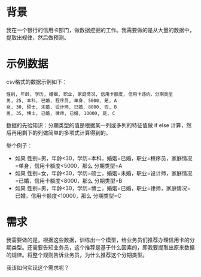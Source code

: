 
# 背景

我在一个银行的信用卡部门，做数据挖掘的工作。我需要做的是从大量的数据中，提取出规律，然后做预测。

# 示例数据

csv格式的数据示例如下：
```
性别, 年龄, 学历, 婚姻, 职业, 家庭情况, 信用卡额度, 信用卡违约，分期类型
男, 25, 本科, 已婚, 程序员, 单身, 5000, 是, A
女, 30, 硕士, 未婚, 设计师, 已婚, 8000, 否, B
男, 35, 博士, 已婚, 律师, 已婚, 10000, 是, C
```
数据的先验知识：分期类型的值是根据某一列或多列的特征值做 if else 计算，然后再用剩下的列做简单的多项式计算得到的。

举个例子：

- 如果 性别=男，年龄<30，学历=本科，婚姻=已婚，职业=程序员，家庭情况=单身，信用卡额度<5000，那么 分期类型=A
- 如果 性别=女，年龄<30，学历=硕士，婚姻=未婚，职业=设计师，家庭情况=已婚，信用卡额度<8000，那么 分期类型=B
- 如果 性别=男，年龄<30，学历=博士，婚姻=已婚，职业=律师，家庭情况=已婚，信用卡额度<10000，那么 分期类型=C


# 需求

我需要做的是，根据这些数据，训练出一个模型，给业务员们推荐办理信用卡的分期类型。还需要告知业务员，这个推荐是基于什么因素的，即我要提取出原来数据的规律。将整个规则告诉业务员，为什么推荐这个分期类型。

我该如何实现这个需求呢？